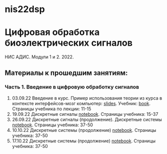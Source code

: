 # nis22dsp
# Цифровая обработка биоэлектрических сигналов
НИС АДИС. Модули 1 и 2. 2022.
## Материалы к прошедшим занятиям:
### Часть 1. Введение в цифровую обработку сигналов
1. 03.09.22 Введение в курс. Пример использования теории из курса в контексте интерфейсов-мозг компьютер: [slides](https://docs.google.com/presentation/d/1pOyv2kz1ZOMyNn5KApBGqjmdGg_6wdpehXE4SqaxhPQ/edit?usp=sharing). Учебник: [book](https://drive.google.com/file/d/1rS_Jq6JbNmbtfSRKs6ickzfjtdkCLzlg/view?usp=sharing). Страницы учебника по лекции: 11-15
2. 19.09.22 Дискретные сигналы [notebook](https://github.com/AnnaMakarova28/nis22dsp/blob/main/lectures/lecture_2.ipynb). Страницы учебника: 15-37
3. 26.09.22 Дискретные сигналы (продолжение). Дискретные системы [notebook](https://github.com/AnnaMakarova28/nis22dsp/blob/main/lectures/lecture_3.ipynb). Страницы учебника: 37-50
4. 10.10.22 Дискретные системы (продолжение) [notebook](https://github.com/AnnaMakarova28/nis22dsp/blob/main/lectures/lecture_4.ipynb). Страницы учебника: 37-50
5. 17.10.22 Дискретные системы (продолжение) [notebook](https://github.com/AnnaMakarova28/nis22dsp/blob/main/lectures/lecture_5.ipynb). Страницы учебника: 37-50
